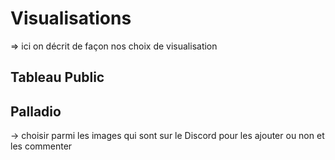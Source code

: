 # Visualisations
=> ici on décrit de façon nos choix de visualisation

## Tableau Public

## Palladio
-> choisir parmi les images qui sont sur le Discord pour les ajouter ou non et les commenter
